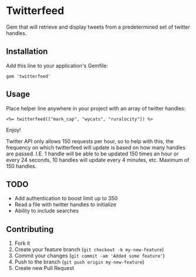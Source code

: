 # Twitterfeed

Gem that will retrieve and display tweets from a predetermined set of twitter handles. 

## Installation

Add this line to your application's Gemfile:

    gem 'twitterfeed'


## Usage

Place helper line anywhere in your project with an array of twitter handles:

    <%= twitterfeed(["mark_cap", "wycats", "ruralocity"]) %>

Enjoy!

Twitter API only allows 150 requests per hour, so to help with this, the frequency on which twitterfeed will update is based on how many handles are passed. I.E. 1 handle will be able to be updated 150 times an hour or every 24 seconds, 10 handles will update every 4 minutes, etc. Maximum of 150 handles. 

## TODO

- Add authentication to boost limit up to 350
- Read a file with twitter handles to initialize
- Ability to include searches

## Contributing

1. Fork it
2. Create your feature branch (`git checkout -b my-new-feature`)
3. Commit your changes (`git commit -am 'Added some feature'`)
4. Push to the branch (`git push origin my-new-feature`)
5. Create new Pull Request

